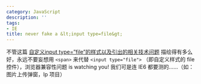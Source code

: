 ```yaml
---
category: JavaScript
description: ''
tags:
- IE
title: never fake a &lt;input type=file&gt;
---
```


不管这篇 [自定义input type=”file”的样式以及引出的相关技术问题](http://www.haojii.com/2011/04/jquery-change-event-to-input-file-on-ie) 描绘得有多么好，永远不要妄想用 `<span>` 来代替 `<input type="file">` （即自定义样式的 file 控件），浏览器兼容性问题 is watching you! 我们可是连 IE6 都要测的……（如：图片上传弹窗，lp 项目）